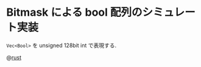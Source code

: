 # Bitmask による bool 配列のシミュレート実装

`Vec<Bool>` を unsigned 128bit int で表現する.

@[rust](procon-rs/src/sequence/bitvecbool.rs)
